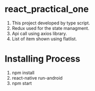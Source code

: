 # react_practical_one

1. This project developed by type script.
2. Redux used for the state managment.
3. Api call using axios library.
4. List of item shown using flatlist.

# Installing Process

1. npm install
2. react-native run-android
3. npm start
